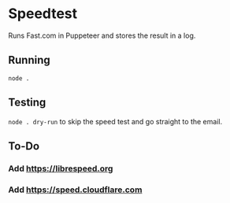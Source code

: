 # Speedtest

Runs Fast.com in Puppeteer and stores the result in a log.

## Running

`node .`

## Testing

`node . dry-run` to skip the speed test and go straight to the email.

## To-Do

### Add https://librespeed.org

### Add https://speed.cloudflare.com
